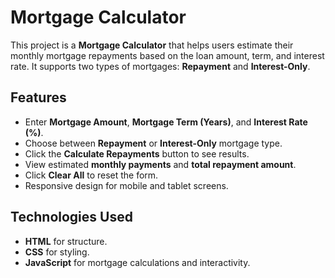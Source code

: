 # Mortgage Calculator

This project is a **Mortgage Calculator** that helps users estimate their monthly mortgage repayments based on the loan amount, term, and interest rate. It supports two types of mortgages: **Repayment** and **Interest-Only**.

## Features
- Enter **Mortgage Amount**, **Mortgage Term (Years)**, and **Interest Rate (%)**.
- Choose between **Repayment** or **Interest-Only** mortgage type.
- Click the **Calculate Repayments** button to see results.
- View estimated **monthly payments** and **total repayment amount**.
- Click **Clear All** to reset the form.
- Responsive design for mobile and tablet screens.

## Technologies Used
- **HTML** for structure.
- **CSS** for styling.
- **JavaScript** for mortgage calculations and interactivity.

